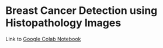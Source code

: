 # Breast Cancer Detection using Histopathology Images

Link to <a href="https://colab.research.google.com/drive/1MIfyYIkWc6w6J3zQ2lobkzAT5jZ-E22O?usp=sharing">Google Colab Notebook</a>
